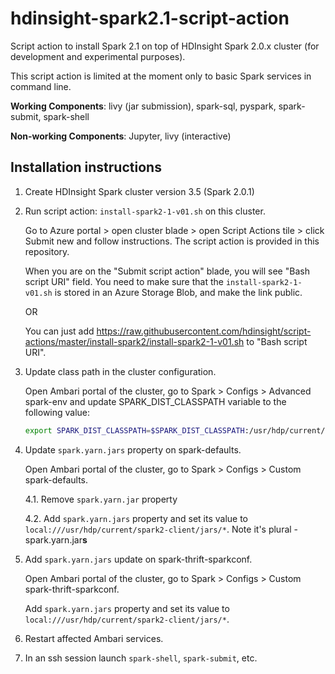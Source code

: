 # hdinsight-spark2.1-script-action
Script action to install Spark 2.1 on top of HDInsight Spark 2.0.x cluster (for development and experimental purposes).

This script action is limited at the moment only to basic Spark services in command line. 

**Working Components**: livy (jar submission), spark-sql, pyspark, spark-submit, spark-shell 

**Non-working Components**: Jupyter, livy (interactive)

## Installation instructions

1. Create HDInsight Spark cluster version 3.5 (Spark 2.0.1)
2. Run script action: `install-spark2-1-v01.sh` on this cluster. 

    Go to Azure portal > open cluster blade > open Script Actions tile > click Submit new and follow instructions. The script action is provided in this repository.
    
    When you are on the "Submit script action" blade, you will see "Bash script URI" field. You need to make sure that the `install-spark2-1-v01.sh` is stored in an Azure Storage Blob, and make the link public.
    
    OR
    
    You can just add https://raw.githubusercontent.com/hdinsight/script-actions/master/install-spark2/install-spark2-1-v01.sh to "Bash script URI".
    
3. Update class path in the cluster configuration. 

    Open Ambari portal of the cluster, go to Spark > Configs > Advanced spark-env and update SPARK_DIST_CLASSPATH variable to the following value:

	```bash
    export SPARK_DIST_CLASSPATH=$SPARK_DIST_CLASSPATH:/usr/hdp/current/spark-historyserver/conf/:/usr/hdp/current/spark2-client/jars/datanucleus-api-jdo-3.2.6.jar:/usr/hdp/current/spark2-client/jars/datanucleus-rdbms-3.2.9.jar:/usr/hdp/current/spark2-client/jars/datanucleus-core-3.2.10.jar:/etc/hadoop/conf/:/usr/lib/hdinsight-datalake/*:/usr/hdp/current/hadoop-client/hadoop-azure.jar:/usr/hdp/current/hadoop-client/lib/azure-storage-4.2.0.jar:/usr/lib/hdinsight-logging/mdsdclient-1.0.jar:/usr/lib/hdinsight-logging/microsoft-log4j-etwappender-1.0.jar:/usr/lib/hdinsight-logging/json-simple-1.1.jar:/usr/hdp/current/hadoop-client/client/slf4j-log4j12.jar:/usr/hdp/current/hadoop/client/slf4j-api.jar:/usr/hdp/current/hadoop/hadoop-common.jar:/usr/hdp/current/hadoop-client/hadoop-azure.jar:/usr/hdp/current/hadoop-client/client/log4j.jar:/usr/hdp/current/hadoop-client/client/commons-configuration-1.6.jar:/usr/hdp/current/hadoop-client/lib/*:/usr/hdp/current/hadoop-client/client/*:/usr/hdp/current/spark2-client/conf/:/usr/hdp/current/hadoop-yarn-client/hadoop-yarn-server-web-proxy.jar:/usr/hdp/current/spark2-client/jars/spark-yarn_2.11-2.1.0.jar:/usr/hdp/current/spark2-client/jars/*:
	```

4. Update `spark.yarn.jars` property on spark-defaults. 

    Open Ambari portal of the cluster, go to Spark > Configs > Custom spark-defaults.
	
	4.1. Remove `spark.yarn.jar` property
	
	4.2. Add `spark.yarn.jars` property and set its value to `local:///usr/hdp/current/spark2-client/jars/*`. Note it's plural - spark.yarn.jar**s**
    
5. Add `spark.yarn.jars` update on spark-thrift-sparkconf. 

    Open Ambari portal of the cluster, go to Spark > Configs > Custom spark-thrift-sparkconf.
	
    Add `spark.yarn.jars` property and set its value to `local:///usr/hdp/current/spark2-client/jars/*`. 

6. Restart affected Ambari services.
    
7. In an ssh session launch `spark-shell`, `spark-submit`, etc.
